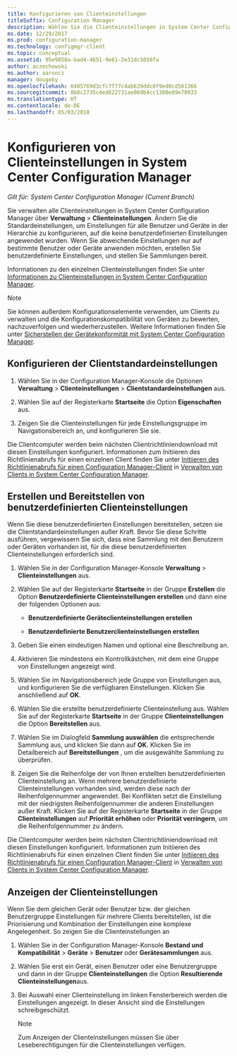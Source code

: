 ```yaml
---
title: Konfigurieren von Clienteinstellungen
titleSuffix: Configuration Manager
description: Wählen Sie die Clienteinstellungen in System Center Configuration Manager aus.
ms.date: 12/29/2017
ms.prod: configuration-manager
ms.technology: configmgr-client
ms.topic: conceptual
ms.assetid: 95e9858a-bad4-4651-9e61-2e31dc5050fa
author: aczechowski
ms.author: aaroncz
manager: dougeby
ms.openlocfilehash: 0405769d3cfc7f77c4ab639ddc0f9ed0cd561366
ms.sourcegitcommit: 0b0c2735c4ed822731ae069b4cc1380e89e78933
ms.translationtype: HT
ms.contentlocale: de-DE
ms.lasthandoff: 05/03/2018
---
```

# <a name="how-to-configure-client-settings-in-system-center-configuration-manager"></a>Konfigurieren von Clienteinstellungen in System Center Configuration Manager

*Gilt für: System Center Configuration Manager (Current Branch)*

Sie verwalten alle Clienteinstellungen in System Center Configuration Manager über **Verwaltung** > **Clienteinstellungen**. Ändern Sie die Standardeinstellungen, um Einstellungen für alle Benutzer und Geräte in der Hierarchie zu konfigurieren, auf die keine benutzerdefinierten Einstellungen angewendet wurden. Wenn Sie abweichende Einstellungen nur auf bestimmte Benutzer oder Geräte anwenden möchten, erstellen Sie benutzerdefinierte Einstellungen, und stellen Sie Sammlungen bereit.  

Informationen zu den einzelnen Clienteinstellungen finden Sie unter [Informationen zu Clienteinstellungen in System Center Configuration Manager](../../../core/clients/deploy/about-client-settings.md).

> [!NOTE]  
>  Sie können außerdem Konfigurationselemente verwenden, um Clients zu verwalten und die Konfigurationskompatibilität von Geräten zu bewerten, nachzuverfolgen und wiederherzustellen. Weitere Informationen finden Sie unter [Sicherstellen der Gerätekonformität mit System Center Configuration Manager](../../../compliance/understand/ensure-device-compliance.md).  

##  <a name="configure-the-default-client-settings"></a>Konfigurieren der Clientstandardeinstellungen    

1.  Wählen Sie in der Configuration Manager-Konsole die Optionen **Verwaltung** > **Clienteinstellungen** > **Clientstandardeinstellungen** aus.  

3.  Wählen Sie auf der Registerkarte **Startseite** die Option **Eigenschaften** aus.  

4.  Zeigen Sie die Clienteinstellungen für jede Einstellungsgruppe im Navigationsbereich an, und konfigurieren Sie sie.  

 Die Clientcomputer werden beim nächsten Clientrichtliniendownload mit diesen Einstellungen konfiguriert. Informationen zum Initiieren des Richtlinienabrufs für einen einzelnen Client finden Sie unter [Initiieren des Richtlinienabrufs für einen Configuration Manager-Client](../../../core/clients/manage/manage-clients.md#BKMK_PolicyRetrieval) in [Verwalten von Clients in System Center Configuration Manager](../../../core/clients/manage/manage-clients.md).  

##  <a name="create-and-deploy-custom-client-settings"></a>Erstellen und Bereitstellen von benutzerdefinierten Clienteinstellungen  
Wenn Sie diese benutzerdefinierten Einstellungen bereitstellen, setzen sie die Clientstandardeinstellungen außer Kraft. Bevor Sie diese Schritte ausführen, vergewissern Sie sich, dass eine Sammlung mit den Benutzern oder Geräten vorhanden ist, für die diese benutzerdefinierten Clienteinstellungen erforderlich sind.  

1.  Wählen Sie in der Configuration Manager-Konsole **Verwaltung** > **Clienteinstellungen** aus.  

3.  Wählen Sie auf der Registerkarte **Startseite** in der Gruppe **Erstellen** die Option **Benutzerdefinierte Clienteinstellungen erstellen** und dann eine der folgenden Optionen aus:  

    -   **Benutzerdefinierte Geräteclienteinstellungen erstellen**  

    -   **Benutzerdefinierte Benutzerclienteinstellungen erstellen**  

4.  Geben Sie einen eindeutigen Namen und optional eine Beschreibung an.  

5.  Aktivieren Sie mindestens ein Kontrollkästchen, mit dem eine Gruppe von Einstellungen angezeigt wird.  

6.  Wählen Sie im Navigationsbereich jede Gruppe von Einstellungen aus, und konfigurieren Sie die verfügbaren Einstellungen. Klicken Sie anschließend auf **OK**.   

8.  Wählen Sie die erstellte benutzerdefinierte Clienteinstellung aus. Wählen Sie auf der Registerkarte **Startseite** in der Gruppe **Clienteinstellungen** die Option **Bereitstellen** aus.  

9. Wählen Sie im Dialogfeld **Sammlung auswählen** die entsprechende Sammlung aus, und klicken Sie dann auf **OK**. Klicken Sie im Detailbereich auf **Bereitstellungen** , um die ausgewählte Sammlung zu überprüfen.  

10. Zeigen Sie die Reihenfolge der von Ihnen erstellten benutzerdefinierten Clienteinstellung an. Wenn mehrere benutzerdefinierte Clienteinstellungen vorhanden sind, werden diese nach der Reihenfolgennummer angewendet. Bei Konflikten setzt die Einstellung mit der niedrigsten Reihenfolgennummer die anderen Einstellungen außer Kraft. Klicken Sie auf der Registerkarte **Startseite** in der Gruppe **Clienteinstellungen** auf **Priorität erhöhen** oder **Priorität verringern**, um die Reihenfolgennummer zu ändern.  

 Die Clientcomputer werden beim nächsten Clientrichtliniendownload mit diesen Einstellungen konfiguriert. Informationen zum Initiieren des Richtlinienabrufs für einen einzelnen Client finden Sie unter [Initiieren des Richtlinienabrufs für einen Configuration Manager-Client](../../../core/clients/manage/manage-clients.md#BKMK_PolicyRetrieval) in [Verwalten von Clients in System Center Configuration Manager](../../../core/clients/manage/manage-clients.md).  



##  <a name="view-client-settings"></a>Anzeigen der Clienteinstellungen  
 Wenn Sie dem gleichen Gerät oder Benutzer bzw. der gleichen Benutzergruppe Einstellungen für mehrere Clients bereitstellen, ist die Priorisierung und Kombination der Einstellungen eine komplexe Angelegenheit. So zeigen Sie die Clienteinstellungen an  

1.  Wählen Sie in der Configuration Manager-Konsole **Bestand und Kompatibilität** > **Geräte** > **Benutzer** oder **Gerätesammlungen** aus.  

3.  Wählen Sie erst ein Gerät, einen Benutzer oder eine Benutzergruppe und dann in der Gruppe **Clienteinstellungen** die Option **Resultierende Clienteinstellungen**aus.  

4.  Bei Auswahl einer Clienteinstellung im linken Fensterbereich werden die Einstellungen angezeigt. In dieser Ansicht sind die Einstellungen schreibgeschützt. 

    > [!NOTE]  
    >  Zum Anzeigen der Clienteinstellungen müssen Sie über Leseberechtigungen für die Clienteinstellungen verfügen.  

    